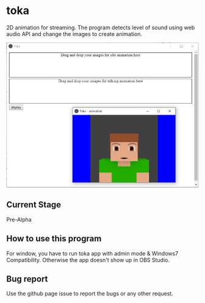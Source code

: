 # toka
2D animation for streaming. The program detects level of sound using web audio API and change the images to create animation.

![Alt toka](/img/toka.PNG)

## Current Stage
Pre-Alpha

## How to use this program
For window, you have to run toka app with admin mode & Windows7 Compatibility. Otherwise the app doesn't show up in OBS Studio.

## Bug report
Use the github page issue to report the bugs or any other request.
